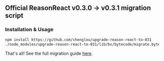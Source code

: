 ## Official ReasonReact v0.3.0 -> v0.3.1 migration script

### Installation & Usage

```sh
npm install https://github.com/chenglou/upgrade-reason-react-to-031
./node_modules/upgrade-reason-react-to-031/lib/bs/bytecode/migrate.byte MyComponent1.re MyComponent2.re
```

That's all! See the full migration guide [here](https://github.com/reasonml/reason-react/blob/master/HISTORY.md#031).
